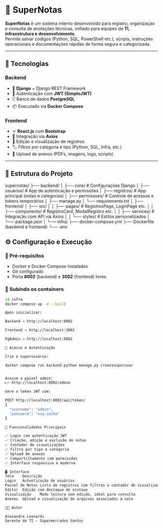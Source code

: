 # 🧠 SuperNotas

**SuperNotas** é um sistema interno desenvolvido para registro, organização e consulta de anotações técnicas, voltado para equipes de **TI, infraestrutura e desenvolvimento**.  
Permite salvar códigos (Python, SQL, PowerShell etc.), scripts, instruções operacionais e documentações rápidas de forma segura e categorizada.

---

## 🚀 Tecnologias

### Backend
- 🐍 **Django** + Django REST Framework  
- 🔐 Autenticação com **JWT (SimpleJWT)**
- 🗄️ Banco de dados **PostgreSQL**
- 📦 Executado via **Docker Compose**

### Frontend
- ⚛️ **React.js** com **Bootstrap**
- 📡 Integração via **Axios**
- 📝 Edição e visualização de registros
- 🏷️ Filtros por categoria e tipo (Python, SQL, Infra, etc.)
- 📎 Upload de anexos (PDFs, imagens, logs, scripts)

---

## 🧩 Estrutura do Projeto

supernotas/
├── backend/
│ ├── core/ # Configurações Django
│ ├── usuarios/ # App de autenticação e permissões
│ ├── registros/ # App principal (notas e categorias)
│ ├── permissoes/ # Controle de acessos e tokens temporários
│ ├── manage.py
│ └── requirements.txt
│
├── frontend/
│ ├── src/
│ │ ├── pages/ # RegistrosPage, LoginPage etc.
│ │ ├── components/ # RegistroCard, ModalRegistro etc.
│ │ ├── services/ # Integração com API via Axios
│ │ └── styles/ # Estilos personalizados
│ └── package.json
│
└── infra/
├── docker-compose.yml
├── Dockerfile (backend e frontend)
└── .env

## ⚙️ Configuração e Execução

### 🧱 Pré-requisitos
- Docker e Docker Compose instalados
- Git configurado
- Porta **8002** (backend) e **3002** (frontend) livres

### 🔧 Subindo os containers

```bash
cd infra
docker compose up -d --build

Após inicializar:

Backend → http://localhost:8002

Frontend → http://localhost:3002

PgAdmin → http://localhost:8082

🔑 Acesso e Autenticação

Crie o superusuário:

docker compose run backend python manage.py createsuperuser


Acesse o painel admin:
👉 http://localhost:8002/admin

Gere o token JWT com:

POST http://localhost:8002/api/token/
{
  "username": "admin",
  "password": "sua_senha"
}

🧠 Funcionalidades Principais

✅ Login com autenticação JWT
✅ Criação, edição e exclusão de notas
✅ Contador de visualizações
✅ Filtro por tipo e categoria
✅ Upload de anexos
✅ Compartilhamento com permissões
✅ Interface responsiva e moderna

🖥️ Interface
Tela	Descrição
Login	Autenticação de usuários
Painel de Notas	Lista de registros com filtros e contador de visualizações
Editor	Edição com destaque de sintaxe
Visualização	Modo leitura sem edição, ideal para consulta
Anexos	Upload e visualização de arquivos associados à nota

👨‍💻 Autor

Alexandre Leonardi
Gerente de TI — Supermercados Santos
